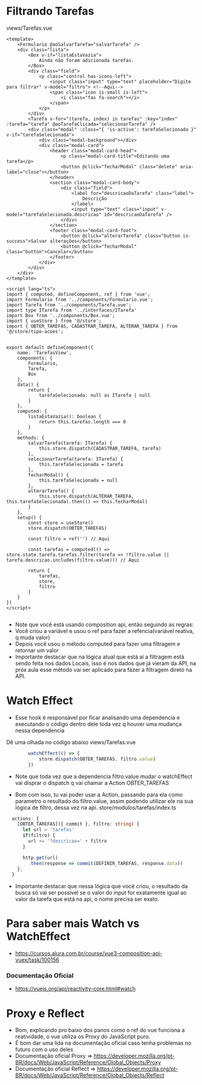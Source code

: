 # Filtrando Tarefas
views/Tarefas.vue
```vue
<template>
    <Formulario @aoSalvarTarefa="salvarTarefa" />
    <div class="lista">
        <Box v-if="listaEstaVazia">
            Ainda não foram adicionada tarefas.
        </Box>
        <div class="field">
            <p class="control has-icons-left">
                <input class="input" type="text" placeholder="Digite para filtrar" v-model="filtro"> <!--Aqui-->
                <span class="icon is-small is-left">
                    <i class="fas fa-search"></i>
                </span>
            </p>
        </div>
        <Tarefa v-for="(tarefa, index) in tarefas" :key="index" :tarefa="tarefa" @aoTarefaClicada="selecionarTarefa" />
        <div class="modal" :class="{ 'is-active': tarefaSelecionada }" v-if="tarefaSelecionada">
            <div class="modal-background"></div>
            <div class="modal-card">
                <header class="modal-card-head">
                    <p class="modal-card-title">Editando uma tarefa</p>
                    <button @click="fecharModal" class="delete" aria-label="close"></button>
                </header>
                <section class="modal-card-body">
                    <div class="field">
                        <label for="descricaoDaTarefa" class="label">
                            Descrição
                        </label>
                        <input type="text" class="input" v-model="tarefaSelecionada.descricao" id="descricaoDaTarefa" />
                    </div>
                </section>
                <footer class="modal-card-foot">
                    <button @click="alterarTarefa" class="button is-success">Salvar alterações</button>
                    <button @click="fecharModal" class="button">Cancelar</button>
                </footer>
            </div>
        </div>
    </div>
</template>
  
<script lang="ts">
import { computed, defineComponent, ref } from 'vue';
import Formulario from '../components/Formulario.vue';
import Tarefa from '../components/Tarefa.vue';
import type ITarefa from '../interfaces/ITarefa'
import Box from '../components/Box.vue';
import { useStore } from '@/store';
import { OBTER_TAREFAS, CADASTRAR_TAREFA, ALTERAR_TAREFA } from '@/store/tipo-acoes';


export default defineComponent({
    name: 'TarefasView',
    components: {
        Formulario,
        Tarefa,
        Box
    },
    data() {
        return {
            tarefaSelecionada: null as ITarefa | null
        }
    },
    computed: {
        listaEstaVazia(): boolean {
            return this.tarefas.length === 0
        }
    },
    methods: {
        salvarTarefa(tarefa: ITarefa) {
            this.store.dispatch(CADASTRAR_TAREFA, tarefa)
        },
        selecionarTarefa(tarefa: ITarefa) {
            this.tarefaSelecionada = tarefa
        },
        fecharModal() {
            this.tarefaSelecionada = null
        },
        alterarTarefa() {
            this.store.dispatch(ALTERAR_TAREFA, this.tarefaSelecionada).then(() => this.fecharModal)
        }
    },
    setup() {
        const store = useStore()
        store.dispatch(OBTER_TAREFAS)

        const filtro = ref('') // Aqui

        const tarefas = computed(() => store.state.tarefa.tarefas.filter(tarefa => !filtro.value || tarefa.descricao.includes(filtro.value))) // Aqui

        return {
            tarefas,
            store,
            filtro
        }
    }
})
</script>
  

```

- Note que você está usando composition api, então seguindo as regras:
- Você criou a variável e usou o ref para fazer a refencia(variável reativa, q muda valor)
- Depois você usou o método computed para fazer uma filtragem e retornar um valor
- Importante destacar que na lógica atual que está aí a filtragem está sendo feita nos dados Locais, isso é nos dados que já vieram da API, na próx aula esse método vai ser aplicado para fazer a filtragem direto na API.


# Watch Effect

- Esse hook é responsável por ficar analisando uma dependencia e executando o código dentro dele toda vez q houver uma mudança nessa dependencia

Dê uma olhada no código abaixo
views/Tarefas.vue
```ts
        watchEffect(() => {
            store.dispatch(OBTER_TAREFAS, filtro.value)
        })
```
- Note que toda vez que a dependencia filtro.value mudar o watchEffect vai disprar o dispatch q vai chamar a Action OBTER_TAREFAS

- Bom com isso, tu vai poder usar a Action, passando para ela como parametro o resultado do filtro.value, assim podendo utilizar ele na sua lógica de filtro, dessa vez na api.
store/modulos/tarefas/index.ts
```ts 
  actions: {
    [OBTER_TAREFAS]({ commit }, filtro: string) {
      let url = 'tarefas'
      if(filtro) {
        url += '?descricao=' + filtro
      }

      http.get(url)
        .then(response => commit(DEFINIR_TAREFAS, response.data))
    },
  }
```

- Importante destacar que nessa lógica que você criou, o resultado da busca só vai ser possível se o valor do input for exatamente igual ao valor da tarefa que está na api, o nome precisa ser exato.

# Para saber mais Watch vs WatchEffect

- https://cursos.alura.com.br/course/vue3-composition-api-vuex/task/100156

### Documentação Oficial

- https://vuejs.org/api/reactivity-core.html#watch

# Proxy e Reflect

- Bom, explicando pro baixo dos panos como o ref do vue funciona a reatividade, o vue utiliza os Proxy do JavaScript puro.
- É bom dar uma lida na documentação oficial caso tenha problemas no futuro com o uso deles
- Documentação oficial Proxy => https://developer.mozilla.org/pt-BR/docs/Web/JavaScript/Reference/Global_Objects/Proxy
- Documentação oficial Reflect => https://developer.mozilla.org/pt-BR/docs/Web/JavaScript/Reference/Global_Objects/Reflect